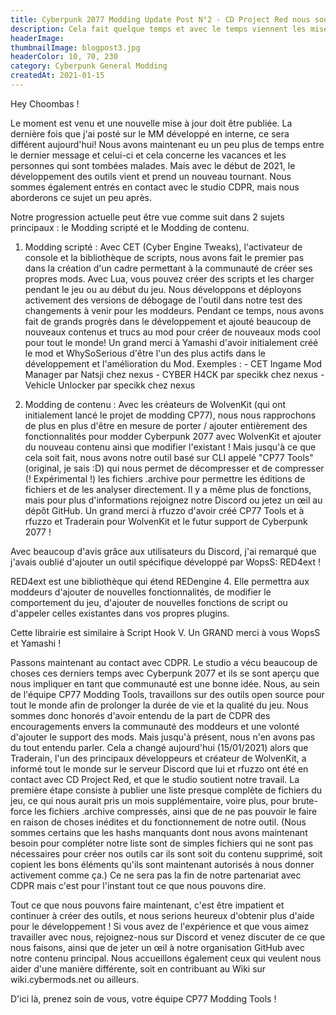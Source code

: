 ```yaml
---
title: Cyberpunk 2077 Modding Update Post N°2 - CD Project Red nous soutient !
description: Cela fait quelque temps et avec le temps viennent les mises à jour ! Les premières concernant le modding.
headerImage:
thumbnailImage: blogpost3.jpg
headerColor: 10, 70, 230
category: Cyberpunk General Modding
createdAt: 2021-01-15
---
```


Hey Choombas !

Le moment est venu et une nouvelle mise à jour doit être publiée. La dernière fois que j'ai posté sur le MM développé en interne, ce sera différent aujourd'hui! Nous avons maintenant eu un peu plus de temps entre le dernier message et celui-ci et cela concerne les vacances et les personnes qui sont tombées malades. Mais avec le début de 2021, le développement des outils vient et prend un nouveau tournant. Nous sommes également entrés en contact avec le studio CDPR, mais nous aborderons ce sujet un peu après.

Notre progression actuelle peut être vue comme suit dans 2 sujets principaux : le Modding scripté et le Modding de contenu.

1. Modding scripté : Avec CET (Cyber Engine Tweaks), l'activateur de console et la bibliothèque de scripts, nous avons fait le premier pas dans la création d'un cadre permettant à la communauté de créer ses propres mods. Avec Lua, vous pouvez créer des scripts et les charger pendant le jeu ou au début du jeu. Nous développons et déployons activement des versions de débogage de l'outil dans notre test des changements à venir pour les moddeurs. Pendant ce temps, nous avons fait de grands progrès dans le développement et ajouté beaucoup de nouveaux contenus et trucs au mod pour créer de nouveaux mods cool pour tout le monde! Un grand merci à Yamashi d'avoir initialement créé le mod et WhySoSerious d'être l'un des plus actifs dans le développement et l'amélioration du Mod. Exemples : - CET Ingame Mod Manager par Natsji chez nexus - CYBER H4CK par specikk chez nexus - Vehicle Unlocker par specikk chez nexus


2. Modding de contenu : Avec les créateurs de WolvenKit (qui ont initialement lancé le projet de modding CP77), nous nous rapprochons de plus en plus d'être en mesure de porter / ajouter entièrement des fonctionnalités pour modder Cyberpunk 2077 avec WolvenKit et ajouter du nouveau contenu ainsi que modifier l'existant ! Mais jusqu'à ce que cela soit fait, nous avons notre outil basé sur CLI appelé "CP77 Tools" (original, je sais :D) qui nous permet de décompresser et de compresser (! Expérimental !) les fichiers .archive pour permettre les éditions de fichiers et de les analyser directement. Il y a même plus de fonctions, mais pour plus d'informations rejoignez notre Discord ou jetez un œil au dépôt GitHub. Un grand merci à rfuzzo d'avoir créé CP77 Tools et à rfuzzo et Traderain pour WolvenKit et le futur support de Cyberpunk 2077 !


Avec beaucoup d'avis grâce aux utilisateurs du Discord, j'ai remarqué que j'avais oublié d'ajouter un outil spécifique développé par WopsS: RED4ext !

RED4ext est une bibliothèque qui étend REDengine 4. Elle permettra aux moddeurs d'ajouter de nouvelles fonctionnalités, de modifier le comportement du jeu, d'ajouter de nouvelles fonctions de script ou d'appeler celles existantes dans vos propres plugins.

Cette librairie est similaire à Script Hook V. Un GRAND merci à vous WopsS et Yamashi !


Passons maintenant au contact avec CDPR. Le studio a vécu beaucoup de choses ces derniers temps avec Cyberpunk 2077 et ils se sont aperçu que nous impliquer en tant que communauté est une bonne idée. Nous, au sein de l'équipe CP77 Modding Tools, travaillons sur des outils open source pour tout le monde afin de prolonger la durée de vie et la qualité du jeu. Nous sommes donc honorés d'avoir entendu de la part de CDPR des encouragements envers la communauté des moddeurs et une volonté d'ajouter le support des mods. Mais jusqu'à présent, nous n'en avons pas du tout entendu parler. Cela a changé aujourd'hui (15/01/2021) alors que Traderain, l'un des principaux développeurs et créateur de WolvenKit, a informé tout le monde sur le serveur Discord que lui et rfuzzo ont été en contact avec CD Project Red, et que le studio soutient notre travail. La première étape consiste à publier une liste presque complète de fichiers du jeu, ce qui nous aurait pris un mois supplémentaire, voire plus, pour brute-force les fichiers .archive compressés, ainsi que de ne pas pouvoir le faire en raison de choses inédites et du fonctionnement de notre outil. (Nous sommes certains que les hashs manquants dont nous avons maintenant besoin pour compléter notre liste sont de simples fichiers qui ne sont pas nécessaires pour créer nos outils car ils sont soit du contenu supprimé, soit copient les bons éléments qu'ils sont maintenant autorisés à nous donner activement comme ça.) Ce ne sera pas la fin de notre partenariat avec CDPR mais c'est pour l'instant tout ce que nous pouvons dire.

Tout ce que nous pouvons faire maintenant, c'est être impatient et continuer à créer des outils, et nous serions heureux d'obtenir plus d'aide pour le développement ! Si vous avez de l'expérience et que vous aimez travailler avec nous, rejoignez-nous sur Discord et venez discuter de ce que nous faisons, ainsi que de jeter un œil à notre organisation GitHub avec notre contenu principal. Nous accueillons également ceux qui veulent nous aider d'une manière différente, soit en contribuant au Wiki sur wiki.cybermods.net ou ailleurs.

D'ici là, prenez soin de vous, votre équipe CP77 Modding Tools !
